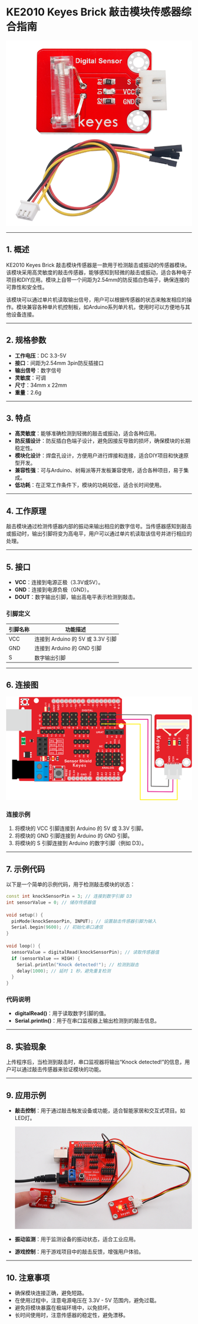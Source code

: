 # KE2010 Keyes Brick 敲击模块传感器综合指南

![image-20250317151454172](media/image-20250317151454172.png)

---

## 1. 概述
KE2010 Keyes Brick 敲击模块传感器是一款用于检测敲击或振动的传感器模块。该模块采用高灵敏度的敲击传感器，能够感知到轻微的敲击或振动，适合各种电子项目和DIY应用。模块上自带一个间距为2.54mm的防反插白色端子，确保连接的可靠性和安全性。

该模块可以通过单片机读取输出信号，用户可以根据传感器的状态来触发相应的操作。模块兼容各种单片机控制板，如Arduino系列单片机，使用时可以方便地与其他设备连接。

---

## 2. 规格参数
- **工作电压**：DC 3.3-5V  
- **接口**：间距为2.54mm 3pin防反插接口  
- **输出信号**：数字信号  
- **灵敏度**：可调  
- **尺寸**：34mm x 22mm  
- **重量**：2.6g  

---

## 3. 特点
- **高灵敏度**：能够准确检测到轻微的敲击或振动，适合各种应用。
- **防反插设计**：防反插白色端子设计，避免因接反导致的损坏，确保模块的长期稳定性。
- **模块化设计**：焊盘孔设计，方便用户进行焊接和连接，适合DIY项目和快速原型开发。
- **兼容性强**：可与Arduino、树莓派等开发板兼容使用，适合各种项目，易于集成。
- **低功耗**：在正常工作条件下，模块的功耗较低，适合长时间使用。

---

## 4. 工作原理
敲击模块通过检测传感器内部的振动来输出相应的数字信号。当传感器感知到敲击或振动时，输出引脚将变为高电平，用户可以通过单片机读取该信号并进行相应的处理。

---

## 5. 接口
- **VCC**：连接到电源正极（3.3V或5V）。
- **GND**：连接到电源负极（GND）。
- **DOUT**：数字输出引脚，输出高电平表示检测到敲击。

### 引脚定义
| 引脚名称 | 功能描述                     |
|----------|------------------------------|
| VCC      | 连接到 Arduino 的 5V 或 3.3V 引脚   |
| GND      | 连接到 Arduino 的 GND 引脚  |
| S     | 数字输出引脚                |

---

## 6. 连接图
![image-20250317151509732](media/image-20250317151509732.png)

### 连接示例
1. 将模块的 VCC 引脚连接到 Arduino 的 5V 或 3.3V 引脚。
2. 将模块的 GND 引脚连接到 Arduino 的 GND 引脚。
3. 将模块的 S 引脚连接到 Arduino 的数字引脚（例如 D3）。

---

## 7. 示例代码
以下是一个简单的示例代码，用于检测敲击模块的状态：
```cpp
const int knockSensorPin = 3; // 连接到数字引脚 D3
int sensorValue = 0; // 储存传感器值

void setup() {
  pinMode(knockSensorPin, INPUT); // 设置敲击传感器引脚为输入
  Serial.begin(9600); // 初始化串口通信
}

void loop() {
  sensorValue = digitalRead(knockSensorPin); // 读取传感器值
  if (sensorValue == HIGH) {
    Serial.println("Knock detected!"); // 检测到敲击
    delay(1000); // 延时 1 秒，避免重复检测
  }
}
```

### 代码说明
- **digitalRead()**：用于读取数字引脚的值。
- **Serial.println()**：用于在串口监视器上输出检测到的敲击信息。

---

## 8. 实验现象
上传程序后，当检测到敲击时，串口监视器将输出“Knock detected!”的信息，用户可以通过敲击传感器来验证模块的功能。

---

## 9. 应用示例
- **敲击控制**：用于通过敲击触发设备或功能，适合智能家居和交互式项目。如LED灯。

	![image-20250319085153311](media/image-20250319085153311.png)

- **振动监测**：用于监测设备的振动状态，适合工业应用。

- **游戏控制**：用于游戏项目中的敲击反馈，增强用户体验。

---

## 10. 注意事项
- 确保模块连接正确，避免短路。
- 在使用过程中，注意电源电压在 3.3V - 5V 范围内，避免过载。
- 避免将模块暴露在极端环境中，以免损坏。
- 长时间使用时，注意传感器的稳定性，避免漂移。

